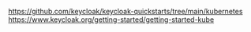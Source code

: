 https://github.com/keycloak/keycloak-quickstarts/tree/main/kubernetes
https://www.keycloak.org/getting-started/getting-started-kube
